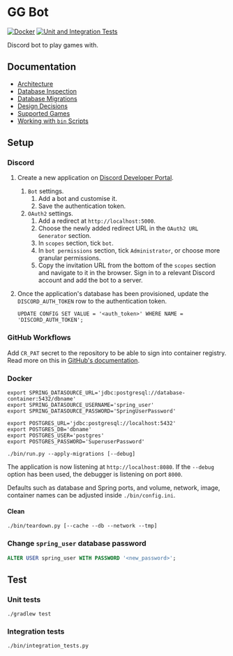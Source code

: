 # GG Bot

[![Docker][github_badge_docker]][github_actions]
[![Unit and Integration Tests][github_badge_unit_integration]][github_actions]

Discord bot to play games with.

## Documentation

- [Architecture](./docs/architecture.md)
- [Database Inspection](./docs/database-inspection.md)
- [Database Migrations](./docs/database-migrations.md)
- [Design Decisions](./docs/design-decisions.md)
- [Supported Games](./docs/supported-games.md)
- [Working with `bin` Scripts](./docs/working-with-bin-scripts.md)

## Setup

### Discord

1. Create a new application on [Discord Developer
   Portal][discord_developer_portal].
   1. `Bot` settings.
      1. Add a bot and customise it.
      1. Save the authentication token.
   1. `OAuth2` settings.
      1. Add a redirect at `http://localhost:5000`.
      1. Choose the newly added redirect URL in the `OAuth2 URL Generator`
         section.
      1. In `scopes` section, tick `bot`.
      1. In `bot permissions` section, tick `Administrator`, or choose more
         granular permissions.
      1. Copy the invitation URL from the bottom of the `scopes` section and
         navigate to it in the browser. Sign in to a relevant Discord account
         and add the bot to a server.
1. Once the application's database has been provisioned, update the
   `DISCORD_AUTH_TOKEN` row to the authentication token.

   ```postgresql
   UPDATE CONFIG SET VALUE = '<auth_token>' WHERE NAME = 'DISCORD_AUTH_TOKEN';
   ```

### GitHub Workflows

Add `CR_PAT` secret to the repository to be able to sign into container
registry. Read more on this in [GitHub's
documentation][github_auth_container_registry].

### Docker

```console
export SPRING_DATASOURCE_URL='jdbc:postgresql://database-container:5432/dbname'
export SPRING_DATASOURCE_USERNAME='spring_user'
export SPRING_DATASOURCE_PASSWORD='SpringUserPassword'

export POSTGRES_URL='jdbc:postgresql://localhost:5432'
export POSTGRES_DB='dbname'
export POSTGRES_USER='postgres'
export POSTGRES_PASSWORD='SuperuserPassword'

./bin/run.py --apply-migrations [--debug]
```

The application is now listening at `http://localhost:8080`. If the `--debug`
option has been used, the debugger is listening on port `8000`.

Defaults such as database and Spring ports, and volume, network, image,
container names can be adjusted inside `./bin/config.ini`.

#### Clean

```console
./bin/teardown.py [--cache --db --network --tmp]
```

### Change `spring_user` database password

```sql
ALTER USER spring_user WITH PASSWORD '<new_password>';
```

## Test

### Unit tests

```console
./gradlew test
```

### Integration tests

```console
./bin/integration_tests.py
```

[discord_developer_portal]: https://discord.com/developers/applications
[github_actions]: https://github.com/amrwc/gg-bot/actions
[github_badge_docker]:
  https://github.com/amrwc/gg-bot/workflows/Docker/badge.svg
[github_badge_unit_integration]:
  https://github.com/amrwc/gg-bot/workflows/Unit%20and%20Integration%20Tests/badge.svg
[github_auth_container_registry]:
  https://docs.github.com/en/packages/guides/migrating-to-github-container-registry-for-docker-images#authenticating-with-the-container-registry
